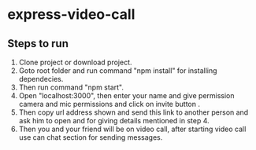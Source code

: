 # express-video-call

## Steps to run
1. Clone project or download project.
2. Goto root folder and run command "npm install" for installing dependecies.
3. Then run command "npm start".
4. Open "localhost:3000", then enter your name and give permission camera and mic permissions and click on invite button .
5. Then copy url address shown and send this link to another person and ask him to open and for giving details mentioned in step 4.
6. Then you and your friend will be on video call, after starting video call use can chat section for sending messages.
